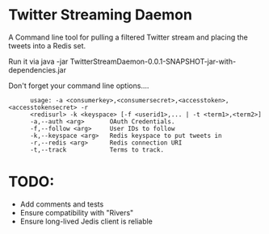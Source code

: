 Twitter Streaming Daemon
========================

A Command line tool for pulling a filtered Twitter stream and placing the tweets into a Redis set.

Run it via 
          java -jar TwitterStreamDaemon-0.0.1-SNAPSHOT-jar-with-dependencies.jar
          
Don't forget your command line options....

          usage: -a <consumerkey>,<consumersecret>,<accesstoken>,<accesstokensecret> -r
          <redisurl> -k <keyspace> [-f <userid1>,... | -t <term1>,<term2>]
          -a,--auth <arg>       OAuth Credentials.
          -f,--follow <arg>     User IDs to follow
          -k,--keyspace <arg>   Redis keyspace to put tweets in
          -r,--redis <arg>      Redis connection URI
          -t,--track            Terms to track.

TODO:
=====
* Add comments and tests
* Ensure compatibility with "Rivers"
* Ensure long-lived Jedis client is reliable
